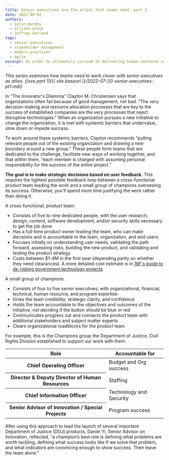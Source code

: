 ```yaml
---
title: Senior executives are the allies tech teams need, part 2
date: 2022-08-02
authors:
  - colin-murphy
  - allison-press
  - jeffrey-durland
tags:
  - senior executives
  - stakeholder management
  - modern practices
  - agile
excerpt: In order to ultimately succeed at delivering human-centered software, two critical groups need to work closely together: the product team and a champions group. This is part two in a series on how senior executives and tech teams can be better allies.
---
```

_This series examines how teams need to work closer with senior executives as allies. ([see part 1]({{ site.baseurl }}/2022-07-20-senior-executives-pt1.md))_

In "The Innovator's Dilemma" Clayton M. Christensen says that organizations often fail because of good management, not bad. "The very decision-making and resource allocation processes that are key to the success of established companies are the very processes that reject disruptive technologies." When an organization pursues a new initiative to change the organization, it is met with systemic barriers that undervalue, slow down or impede success.

To work around these systemic barriers, Clayton recommends “pulling relevant people out of the existing organization and drawing a new boundary around a new group.” These people form teams that are dedicated to the challenge, facilitate new ways of working together, and that within them, “each member is charged with assuming personal responsibility for the success of the entire project.” 

**The goal is to make strategic decisions based on user feedback.** This requires the tightest possible feedback loop between a cross-functional product team leading the work and a small group of champions overseeing its success. Otherwise, you'll spend more time justifying the work rather than doing it.

A cross-functional, product team: 
-   Consists of five to nine dedicated people, with the user research, design, content, software development, and/or security skills necessary to get the job done
-   Has a full-time product owner leading the team, who can make decisions and is accountable to the team, organization, and end users.
-   Focuses initially on understanding user needs, validating the path forward, assessing risks, building the new product, and validating and testing the product strategy
-   Costs between $1-4M in the first year (depending partly on whether they need clearances). A more detailed cost estimate is in [18F's guide to de-risking government technology projects]([url](https://derisking-guide.18f.gov/federal-field-guide/planning/#software-development-efforts-should-be-tightly-scoped-to-reduce-risk-and-avoid-overspending))

A small group of champions:
-   Consists of four to five senior executives, with organizational, financial, technical, human resource, and program expertise
-   Gives the team credibility, strategic clarity, and confidence
-   Holds the team accountable to the objectives and outcomes of the initiative, not deciding if the button should be blue or red
-   Communicates progress out and connects the product team with additional stakeholders and subject matter experts
-   Clears organizational roadblocks for the product team

For example, this is the Champions group the Department of Justice, Civil Rights Division established to support our work with them.
<table class="usa-table usa-table--borderless">
  <thead>
    <tr>
      <th scope="col">Role</th>
      <th scope="col">Accountable for</th>
    </tr>
  </thead>
  <tbody>
    <tr>
      <th scope="row">Chief Operating Officer</th>
      <td>
        Budget and Org success
      </td>
    </tr>
    <tr>
      <th scope="row">Director & Deputy Director of Human Resources</th>
      <td>
        Staffing
      </td>
    </tr>
    <tr>
      <th scope="row">Chief Information Officer</th>
      <td>
        Technology and Security
      </td>
    </tr>
    <tr>
      <th scope="row">Senior Advisor of Innovation / Special Projects</th>
      <td>
        Program success
      </td>
    </tr>
  </tbody>
</table>

After using this approach to lead the launch of several important Department of Justice (DOJ) products, Daniel Yi, Senior Advisor on Innovation, reflected, “a champion’s best role is defining what problems are worth tackling, defining what success looks like if we solve that problem, and what indicators are convincing enough to show success. Then leave the team alone.”
